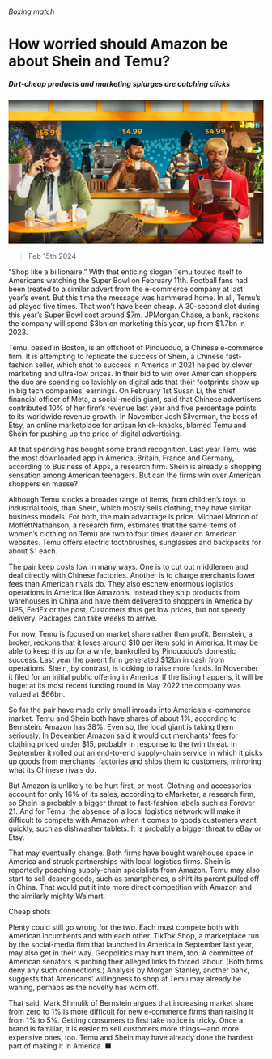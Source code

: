 ###### Boxing match

# How worried should Amazon be about Shein and Temu? 

##### Dirt-cheap products and marketing splurges are catching clicks 

![image](images/20240217_WBP002.jpg) 

> Feb 15th 2024 

“Shop like a billionaire.” With that enticing slogan Temu touted itself to Americans watching the Super Bowl on February 11th. Football fans had been treated to a similar advert from the e-commerce company at last year’s event. But this time the message was hammered home. In all, Temu’s ad played five times. That won’t have been cheap. A 30-second slot during this year’s Super Bowl cost around $7m. JPMorgan Chase, a bank, reckons the company will spend $3bn on marketing this year, up from $1.7bn in 2023.

Temu, based in Boston, is an offshoot of Pinduoduo, a Chinese e-commerce firm. It is attempting to replicate the success of Shein, a Chinese fast-fashion seller, which shot to success in America in 2021 helped by clever marketing and ultra-low prices. In their bid to win over American shoppers the duo are spending so lavishly on digital ads that their footprints show up in big tech companies’ earnings. On February 1st Susan Li, the chief financial officer of Meta, a social-media giant, said that Chinese advertisers contributed 10% of her firm’s revenue last year and five percentage points to its worldwide revenue growth. In November Josh Silverman, the boss of Etsy, an online marketplace for artisan knick-knacks, blamed Temu and Shein for pushing up the price of digital advertising.

All that spending has bought some brand recognition. Last year Temu was the most downloaded app in America, Britain, France and Germany, according to Business of Apps, a research firm. Shein is already a shopping sensation among American teenagers. But can the firms win over American shoppers en masse?

Although Temu stocks a broader range of items, from children’s toys to industrial tools, than Shein, which mostly sells clothing, they have similar business models. For both, the main advantage is price. Michael Morton of MoffettNathanson, a research firm, estimates that the same items of women’s clothing on Temu are two to four times dearer on American websites. Temu offers electric toothbrushes, sunglasses and backpacks for about $1 each.

The pair keep costs low in many ways. One is to cut out middlemen and deal directly with Chinese factories. Another is to charge merchants lower fees than American rivals do. They also eschew enormous logistics operations in America like Amazon’s. Instead they ship products from warehouses in China and have them delivered to shoppers in America by UPS, FedEx or the post. Customers thus get low prices, but not speedy delivery. Packages can take weeks to arrive.

For now, Temu is focused on market share rather than profit. Bernstein, a broker, reckons that it loses around $10 per item sold in America. It may be able to keep this up for a while, bankrolled by Pinduoduo’s domestic success. Last year the parent firm generated $12bn in cash from operations. Shein, by contrast, is looking to raise more funds. In November it filed for an initial public offering in America. If the listing happens, it will be huge: at its most recent funding round in May 2022 the company was valued at $66bn. 

So far the pair have made only small inroads into America’s e-commerce market. Temu and Shein both have shares of about 1%, according to Bernstein. Amazon has 38%. Even so, the local giant is taking them seriously. In December Amazon said it would cut merchants’ fees for clothing priced under $15, probably in response to the twin threat. In September it rolled out an end-to-end supply-chain service in which it picks up goods from merchants’ factories and ships them to customers, mirroring what its Chinese rivals do.

But Amazon is unlikely to be hurt first, or most. Clothing and accessories account for only 16% of its sales, according to eMarketer, a research firm, so Shein is probably a bigger threat to fast-fashion labels such as Forever 21. And for Temu, the absence of a local logistics network will make it difficult to compete with Amazon when it comes to goods customers want quickly, such as dishwasher tablets. It is probably a bigger threat to eBay or Etsy.

That may eventually change. Both firms have bought warehouse space in America and struck partnerships with local logistics firms. Shein is reportedly poaching supply-chain specialists from Amazon. Temu may also start to sell dearer goods, such as smartphones, a shift its parent pulled off in China. That would put it into more direct competition with Amazon and the similarly mighty Walmart.

Cheap shots

Plenty could still go wrong for the two. Each must compete both with American incumbents and with each other. TikTok Shop, a marketplace run by the social-media firm that launched in America in September last year, may also get in their way. Geopolitics may hurt them, too. A committee of American senators is probing their alleged links to forced labour. (Both firms deny any such connections.) Analysis by Morgan Stanley, another bank, suggests that Americans’ willingness to shop at Temu may already be waning, perhaps as the novelty has worn off.

That said, Mark Shmulik of Bernstein argues that increasing market share from zero to 1% is more difficult for new e-commerce firms than raising it from 1% to 5%. Getting consumers to first take notice is tricky. Once a brand is familiar, it is easier to sell customers more things—and more expensive ones, too. Temu and Shein may have already done the hardest part of making it in America. ■


